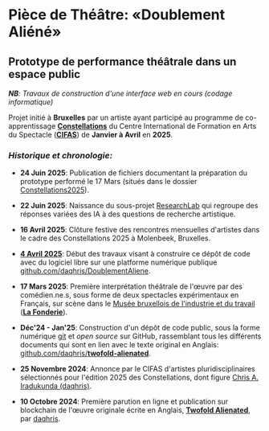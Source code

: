# Pièce de Théâtre: «Doublement Aliéné»
## Prototype de performance théâtrale dans un espace public 

*__NB__: Travaux de construction d'une interface web en cours (codage informatique)*   

Projet initié à **Bruxelles** par un artiste ayant participé au programme de co-apprentissage **[Constellations](https://cifas.be/fr/event/2025/constellations-2025/constellations-2025.html)** du Centre International de Formation en Arts du Spectacle (**[CIFAS](https://cifas.be/fr/pages/a-propos.html)**) de **Janvier à Avril** en **2025**. 

### *Historique et chronologie:*

- **24 Juin 2025**: Publication de fichiers documentant la préparation du prototype performé le 17 Mars (situés dans le dossier [Constellations2025](https://github.com/daqhris/DoublementAliene/tree/main/Constellations2025)).

- **22 Juin 2025**: Naissance du sous-projet [ResearchLab](https://github.com/daqhris/DoublementAliene/tree/main/ResearchLab) qui regroupe des réponses variées des IA à des questions de recherche artistique.
  
- **16 Avril 2025**: Clôture festive des rencontres mensuelles d'artistes dans le cadre des Constellations 2025 à Molenbeek, Bruxelles.

- **[4 Avril 2025](https://github.com/daqhris/DoublementAliene/commit/5537cc01e1ab7c87ae21e2cd0e8709fe88615b8b)**: Début des travaux visant à construire ce dépôt de code avec du logiciel libre sur une platforme numérique publique [github.com/daqhris/DoublementAliene](https://github.com/daqhris/DoublementAliene).

- **17 Mars 2025**: Première interprétation théâtrale de l'œuvre par des comédien.ne.s, sous forme de deux spectacles expérimentaux en Français, sur scène dans le [Musée bruxellois de l'industrie et du travail](https://fr.wikipedia.org/wiki/Mus%C3%A9e_bruxellois_de_l'industrie_et_du_travail) (**[La Fonderie](https://www.lafonderie.be/)**).

- **Déc'24 - Jan'25**: Construction d'un dépôt de code public, sous la forme numérique [git](https://git-scm.com/book/fr/v2) et _open source_ sur GitHub, rassemblant tous les différents documents qui sont en lien avec le texte original en Anglais: [github.com/daqhris/**twofold-alienated**](https://github.com/daqhris/twofold-alienated).

- **25 Novembre 2024**: Annonce par le CIFAS d'artistes pluridisciplinaires sélectionnés pour l'édition 2025 des Constellations, dont figure [Chris A. Iradukunda (daqhris)](https://daqhris.com/). 

- **10 Octobre 2024**: Première parution en ligne et publication sur blockchain de l'œuvre originale écrite en Anglais, **[Twofold Alienated](https://app.manifold.xyz/txt/twofold-alienated)**, par [daqhris](https://github.com/daqhris).  

